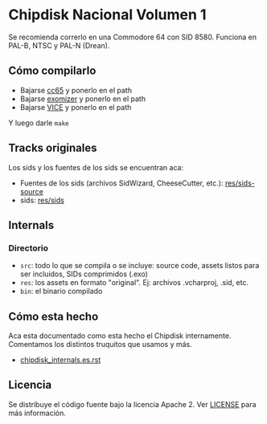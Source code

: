 # Chipdisk Nacional Volumen 1

Se recomienda correrlo en una Commodore 64 con SID 8580. Funciona en PAL-B, NTSC y PAL-N (Drean).

## Cómo compilarlo

- Bajarse [cc65](http://cc65.github.io/cc65/) y ponerlo en el path
- Bajarse [exomizer](http://hem.bredband.net/magli143/exo/) y ponerlo en el path
- Bajarse [VICE](http://vice-emu.sourceforge.net/) y ponerlo en el path

Y luego darle `make`

## Tracks originales

Los sids y los fuentes de los sids se encuentran aca:

- Fuentes de los sids (archivos SidWizard, CheeseCutter, etc.): [res/sids-source](res/sids-source)
- sids: [res/sids](res/sids)

## Internals

### Directorio

- `src`: todo lo que se compila o se incluye: source code, assets listos para
  ser incluidos, SIDs comprimidos (.exo)
- `res`: los assets en formato "original". Ej: archivos .vcharproj, .sid, etc.
- `bin`: el binario compilado


## Cómo esta hecho

Aca esta documentado como esta hecho el Chipdisk internamente. Comentamos
los distintos truquitos que usamos y más.

- [chipdisk_internals.es.rst](chipdisk_internals.es.rst)

## Licencia

Se distribuye el código fuente bajo la licencia Apache 2.
Ver [LICENSE](LICENSE) para más información.


